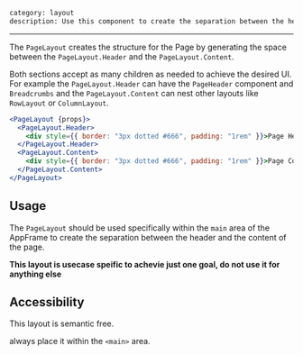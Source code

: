 ```meta
category: layout
description: Use this component to create the separation between the header and the content of the page.
```

---

The `PageLayout` creates the structure for the Page by generating the space between the `PageLayout.Header` and the `PageLayout.Content`.

Both sections accept as many children as needed to achieve the desired UI. For example the `PageLayout.Header` can have the `PageHeader` component and `Breadcrumbs` and the `PageLayout.Content` can nest other layouts like `RowLayout` or `ColumnLayout`.

```jsx
<PageLayout {props}>
  <PageLayout.Header>
    <div style={{ border: "3px dotted #666", padding: "1rem" }}>Page Header</div>
  </PageLayout.Header>
  <PageLayout.Content>
    <div style={{ border: "3px dotted #666", padding: "1rem" }}>Page Component</div>
  </PageLayout.Content>
</PageLayout>
```

## Usage

The `PageLayout` should be used specifically within the `main` area of the AppFrame to create the separation between the header and the content of the page.

**This layout is usecase speific to achevie just one goal, do not use it for anything else**

## Accessibility

This layout is semantic free.

always place it within the `<main>` area.
